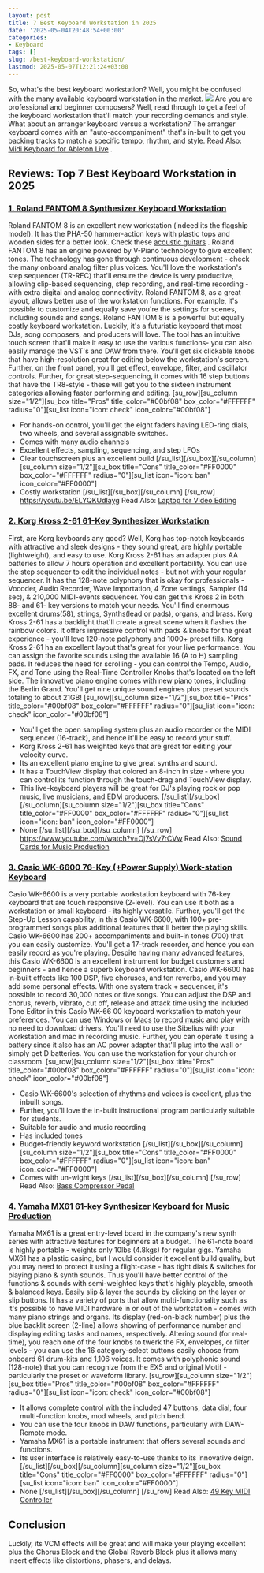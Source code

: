 ```yaml
---
layout: post
title: 7 Best Keyboard Workstation in 2025
date: '2025-05-04T20:48:54+00:00'
categories:
- Keyboard
tags: []
slug: /best-keyboard-workstation/
lastmod: 2025-05-07T12:21:24+03:00
---
```


So, what's the best keyboard workstation? Well, you might be confused with the many available keyboard workstation in the market.
![](/assets/img/img/)
Are you are professional and beginner composers? Well, read through to get a feel of the keyboard workstation that'll match your recording demands and style.
What about an arranger keyboard versus a workstation? The arranger keyboard
comes with an "auto-accompaniment" that's in-built to get you backing tracks to match a specific tempo, rhythm, and style. Read Also:
[Midi Keyboard for Ableton Live](https://pestpolicy.com/best-midi-keyboard-for-ableton/)
.
## Reviews: Top 7 Best Keyboard Workstation in 2025
### [1. Roland FANTOM 8 Synthesizer Keyboard Workstation](https://www.amazon.com/dp/B00I131U5C/?tag=p-policy-20)
Roland FANTOM 8 is an excellent new workstation (indeed its the flagship model). It has the PHA-50 hammer-action keys with plastic tops and wooden sides for a better look. Check these
[acoustic guitars](https://pestpolicy.com/best-acoustic-guitar-under-300/)
.
[](https://www.amazon.com/dp/B07XBTV3NS/?tag=p-policy-20)
[](https://www.amazon.com/dp/B07CS49ZK5/?tag=p-policy-20)
[](https://www.amazon.com/dp/B01KWPTLQG/ref=as_li_ss_il?&linkCode=li3&tag=p-policy-20&linkId=1d5bedff8c59deadcb5756de1c4165d6)
[](https://www.amazon.com/dp/B01KWPTLQG/ref=as_li_ss_il?&linkCode=li2&tag=p-policy-20&linkId=2742498f1d11ed7b298176c4737e30ac)
[](https://www.amazon.com/dp/B00E1N09JO/?tag=p-policy-20)
Roland FANTOM 8 has an engine powered by V-Piano technology to give excellent tones. The technology has gone through continuous development - check the many onboard analog filter plus voices.
You'll love the workstation's step sequencer (TR-REC) that'll ensure the device is very productive, allowing clip-based sequencing, step recording, and real-time recording - with extra digital and analog connectivity.
Roland FANTOM 8, as a great layout, allows better use of the workstation functions. For example, it's possible to customize and equally save you're the settings for scenes, including sounds and songs.
Roland FANTOM 8 is a powerful but equally costly keyboard workstation. Luckily, it's a futuristic keyboard that most DJs, song composers, and producers will love.
The tool has an intuitive touch screen that'll make it easy to use the various functions- you can also easily manage the VST's and DAW from there.
You'll get six clickable knobs that have high-resolution great for editing below the workstation's screen. Further, on the front panel, you'll get effect, envelope, filter, and oscillator controls.
Further, for great step-sequencing, it comes with 16 step buttons that have the TR8-style - these will get you to the sixteen instrument categories allowing faster performing and editing.
[su_row][su_column size="1/2"][su_box title="Pros" title_color="#00bf08" box_color="#FFFFFF" radius="0"][su_list icon="icon: check" icon_color="#00bf08"]
- For hands-on control, you'll get the eight faders having LED-ring dials, two wheels, and several assignable switches.
- Comes with many audio channels
- Excellent effects, sampling, sequencing, and step LFOs
- Clear touchscreen plus an excellent build
[/su_list][/su_box][/su_column][su_column size="1/2"][su_box title="Cons" title_color="#FF0000" box_color="#FFFFFF" radius="0"][su_list icon="icon: ban" icon_color="#FF0000"]
- Costly workstation
[/su_list][/su_box][/su_column] [/su_row]
https://youtu.be/ELYQKUdIayg
Read Also:
[Laptop for Video Editing](https://pestpolicy.com/best-laptop-for-video-editing/)
### [2. Korg Kross 2-61 61-Key Synthesizer Workstation](https://www.amazon.com/dp/B075FB71QM/?tag=p-policy-20)
First, are Korg keyboards any good? Well, Korg has top-notch keyboards with attractive and sleek designs - they sound great, are highly portable (lightweight), and easy to use.
Korg Kross 2-61 has an adapter plus AA batteries to allow 7 hours operation and excellent portability. You can use the step sequencer to edit the individual notes - but not with your regular sequencer.
It has the 128-note polyphony that is okay for professionals - Vocoder, Audio Recorder, Wave Importation, 4 Zone settings, Sampler (14 sec), & 210,000 MIDI-events sequencer.
You can get this Kross 2 in both 88- and 61- key versions to match your needs. You'll find enormous excellent drums(58), strings, Synths(lead or pads), organs, and brass.
Korg Kross 2-61 has a backlight that'll create a great scene when it flashes the rainbow colors. It offers impressive control with pads & knobs for the great experience - you'll love 120-note polyphony and 1000+ preset fills.
Korg Kross 2-61 ha an excellent layout that's great for your live performance. You can assign the favorite sounds using the available 16 (A to H) sampling pads.
It reduces the need for scrolling - you can control the Tempo, Audio, FX, and Tone using the Real-Time Controller Knobs that's located on the left side.
The innovative piano engine comes with new piano tones, including the Berlin Grand. You'll get nine unique sound engines plus preset sounds totaling to about 21GB!
[su_row][su_column size="1/2"][su_box title="Pros" title_color="#00bf08" box_color="#FFFFFF" radius="0"][su_list icon="icon: check" icon_color="#00bf08"]
- You'll get the open sampling system plus an audio recorder or the MIDI sequencer (16-track), and hence it'll be easy to record your stuff.
- Korg Kross 2-61 has weighted keys that are great for editing your velocity curve.
- Its an excellent piano engine to give great synths and sound.
- It has a TouchView display that colored an 8-inch in size - where you can control its function through the touch-drag and TouchView display.
- This live-keyboard players will be great for DJ's playing rock or pop music, live musicians, and EDM producers.
[/su_list][/su_box][/su_column][su_column size="1/2"][su_box title="Cons" title_color="#FF0000" box_color="#FFFFFF" radius="0"][su_list icon="icon: ban" icon_color="#FF0000"]
- None
[/su_list][/su_box][/su_column] [/su_row]
https://www.youtube.com/watch?v=Oj7sVy7rCVw
Read Also:
[Sound Cards for Music Production](https://pestpolicy.com/best-sound-cards-for-music-production/)
### [3. Casio WK-6600 76-Key (+Power Supply) Work-station Keyboard](https://www.amazon.com/dp/B00I131U5C/?tag=p-policy-20)
Casio WK-6600 is a very portable workstation keyboard with 76-key keyboard that are touch responsive (2-level). You can use it both as a workstation or small keyboard - its highly versatile.
[](https://www.amazon.com/dp/B00I131U5C/?tag=p-policy-20)
[](https://www.amazon.com/dp/B07CS49ZK5/?tag=p-policy-20)
[](https://www.amazon.com/dp/B01KWPTLQG/ref=as_li_ss_il?&linkCode=li3&tag=p-policy-20&linkId=1d5bedff8c59deadcb5756de1c4165d6)
[](https://www.amazon.com/dp/B01KWPTLQG/ref=as_li_ss_il?&linkCode=li2&tag=p-policy-20&linkId=2742498f1d11ed7b298176c4737e30ac)
[](https://www.amazon.com/dp/B00E1N09JO/?tag=p-policy-20)
Further, you'll get the Step-Up Lesson capability, in this Casio WK-6600, with 100+ pre-programmed songs plus additional features that'll better the playing skills.
Casio WK-6600 has 200+ accompaniments and built-in tones (700) that you can easily customize. You'll get a 17-track recorder, and hence you can easily record as you're playing.
Despite having many advanced features, this Casio WK-6600 is an excellent instrument for budget customers and beginners - and hence a superb keyboard workstation.
Casio WK-6600 has in-built effects like
100 DSP, five choruses, and ten reverbs, and you may add some personal effects. With one system track + sequencer, it's possible to record 30,000 notes or five songs.
You can adjust the
DSP and chorus, reverb, vibrato, cut off, release and attack time
using the included Tone Editor in this Casio WK-66
00 keyboard workstation to match your preferences.
You can use
Windows or
[Macs to record music](https://pestpolicy.com/best-mac-for-music-production/)
and play with no need to download drivers. You'll need to use the Sibelius with your workstation and mac in recording music.
Further, you can operate it using a battery since it also has an
AC power adapter that'll plug into the wall or simply get D
batteries. You can use the workstation for your church or classroom.
[su_row][su_column size="1/2"][su_box title="Pros" title_color="#00bf08" box_color="#FFFFFF" radius="0"][su_list icon="icon: check" icon_color="#00bf08"]
- Casio WK-6600's selection of rhythms and voices is excellent, plus the inbuilt songs.
- Further, you'll love the in-built instructional program particularly suitable for students.
- Suitable for audio and music recording
- Has included tones
- Budget-friendly keyword workstation
[/su_list][/su_box][/su_column][su_column size="1/2"][su_box title="Cons" title_color="#FF0000" box_color="#FFFFFF" radius="0"][su_list icon="icon: ban" icon_color="#FF0000"]
- Comes with un-wight keys
[/su_list][/su_box][/su_column] [/su_row]
Read Also:
[Bass Compressor Pedal](https://pestpolicy.com/best-bass-compressor-pedal/)
### [4. Yamaha MX61 61-key Synthesizer Keyboard for Music Production](https://www.amazon.com/dp/B01J8GQHDU/?tag=p-policy-20)
Yamaha MX61 is a great entry-level board in the company's new synth series with attractive features for beginners at a budget. The 61-note board is highly portable - weights only 10lbs (4.8kgs) for regular gigs.
[](https://www.amazon.com/dp/B01J8GQHDU/?tag=p-policy-20)
[](https://www.amazon.com/dp/B07CS49ZK5/?tag=p-policy-20)
[](https://www.amazon.com/dp/B01KWPTLQG/ref=as_li_ss_il?&linkCode=li3&tag=p-policy-20&linkId=1d5bedff8c59deadcb5756de1c4165d6)
[](https://www.amazon.com/dp/B01KWPTLQG/ref=as_li_ss_il?&linkCode=li2&tag=p-policy-20&linkId=2742498f1d11ed7b298176c4737e30ac)
[](https://www.amazon.com/dp/B00E1N09JO/?tag=p-policy-20)
Yamaha MX61 has a plastic casing, but I would consider it excellent build quality, but you may need to protect it using a flight-case - has tight dials & switches for playing piano & synth sounds.
Thus you'll have better control of the functions & sounds with semi-weighted keys that's highly playable, smooth & balanced keys. Easily slip & layer the sounds by clicking on the layer or slip buttons.
It has a variety of ports that allow multi-functionality such as it's possible to have MIDI hardware in or out of the workstation - comes with many piano strings and organs.
Its display (red-on-black number) plus the blue backlit screen (2-line) allows showing of performance number and displaying editing tasks and names, respectively.
Altering sound (for real-time), you reach one of the four knobs to twerk the FX, envelopes, or filter levels - you can use the 16 category-select buttons easily choose from onboard 61 drum-kits and 1,106 voices.
It comes with polyphonic sound (128-note) that you can recognize from the EX5 and original Motif - particularly the preset or waveform library.
[su_row][su_column size="1/2"][su_box title="Pros" title_color="#00bf08" box_color="#FFFFFF" radius="0"][su_list icon="icon: check" icon_color="#00bf08"]
- It allows complete control with the included 47 buttons, data dial, four multi-function knobs, mod wheels, and pitch bend.
- You can use the four knobs in DAW functions, particularly with DAW-Remote mode.
- Yamaha MX61 is a portable instrument that offers several sounds and functions.
- Its user interface is relatively easy-to-use thanks to its innovative deign.
[/su_list][/su_box][/su_column][su_column size="1/2"][su_box title="Cons" title_color="#FF0000" box_color="#FFFFFF" radius="0"][su_list icon="icon: ban" icon_color="#FF0000"]
- None
[/su_list][/su_box][/su_column] [/su_row]
Read Also:
[49 Key MIDI Controller](https://pestpolicy.com/best-49-key-midi-controller/)
## Conclusion
Luckily, its VCM effects will be great and will make your playing excellent plus the Chorus Block and the Global Reverb Block plus it allows many insert effects like distortions, phasers, and delays.
